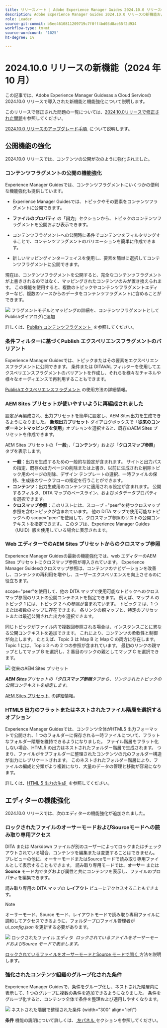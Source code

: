 ```yaml
---
title: リリースノート | Adobe Experience Manager Guides 2024.10.0 リリースの新機能
description: Adobe Experience Manager Guides 2024.10.0 リリースの新機能および機能強化について説明します
role: Leader
source-git-commit: b5ee4610811209719c7f0ff4bd03d8ae55f2d934
workflow-type: tm+mt
source-wordcount: '1025'
ht-degree: 1%

---
```


# 2024.10.0 リリースの新機能（2024 年 10 月）

この記事では、Adobe Experience Manager Guidesas a Cloud Serviceの 2024.10.0 リリースで導入された新機能と機能強化について説明します。

このリリースで修正された問題の一覧については、[2024.10.0リリースで修正された問題](fixed-issues-2024-10-0.md)を参照してください。

[2024.10.0 リリースのアップグレード手順 &#x200B;](../release-info/upgrade-instructions-2024-10-0.md) について説明します。


## 公開機能の強化

2024.10.0 リリースでは、コンテンツの公開が次のように強化されました。




### コンテンツフラグメントの公開の機能強化

Experience Manager Guidesでは、コンテンツフラグメントにいくつかの便利な機能強化も提供しています。

- Experience Manager Guidesでは、トピックやその要素をコンテンツフラグメントに公開できます。

- **ファイルのプロパティ** の「**出力**」セクションから、トピックのコンテンツフラグメントを公開および表示できます。


- コンテンツフラグメントへの公開時に条件でコンテンツをフィルタリングすることで、コンテンツフラグメントのバリエーションを簡単に作成できます。

- 新しいマッピングインターフェイスを使用し、要素を簡単に選択してコンテンツフラグメントに公開できます。

現在は、コンテンツフラグメントを公開すると、完全なコンテンツフラグメントが上書きされるのではなく、マッピングされたコンテンツのみが置き換えられます。 この機能を使用すると、複数のトピックやコンテンツフラグメントエディターなど、複数のソースからのデータをコンテンツフラグメントに含めることができます。

![&#x200B; フラグメントモデルとマッピングの詳細を、コンテンツフラグメントとしてPublishダイアログに追加 &#x200B;](assets/content-fragment-mapping.png)

詳しくは、[Publish コンテンツフラグメント &#x200B;](../user-guide/publish-content-fragment.md) を参照してください。


### 条件フィルターに基づくPublish エクスペリエンスフラグメントのバリアント

Experience Manager Guidesでは、トピックまたはその要素をエクスペリエンスフラグメントに公開できます。 条件または DITAVAL フィルターを使用してエクスペリエンスフラグメントのバリアントを作成し、それらを様々なチャネルや様々なオーディエンスで再利用することもできます。

[Publishエクスペリエンスフラグメント &#x200B;](../user-guide/publish-experience-fragment.md) の使用方法の詳細情報。


### AEM Sites プリセットが使いやすいように再編成されました

設定が再編成され、出力プリセットを簡単に設定し、AEM Sites出力を生成できるようになりました。
**新規出力プリセット** ダイアログボックスで「**従来のコンポーネントマッピングを使用**」オプションを選択すると、既存のAEM Sites プリセットを作成できます。

AEM Sites プリセットの「**一般**」、「**コンテンツ**」および「**クロスマップ参照**」タブを表示します。
- **一般**：出力を生成するための一般的な設定が含まれます。 サイトと出力パスの指定、既存の出力ページの削除または上書き、以前に生成された削除トピック用のページの削除、デザイン テンプレートの選択、一時ファイルの保持、生成後のワークフローの指定を行うことができます。
- **コンテンツ**：出力生成用のコンテンツに適用される設定が含まれます。 公開するフィルタ、DITA マップのベースライン、およびメタデータプロパティを選択できます。
- **クロスマップ参照**：このリストには、スコープ =&quot;peer&quot;を持つクロスマップ参照を含むトピックが含まれています。 他の DITA マップで使用可能なトピックへの scope=&quot;peer&quot;を使用して、クロスマップ参照のリストの公開コンテキストを指定できます。 このタブは、Experience Manager Guides（UUID）版を使用している場合に表示されます。



### Web エディターでのAEM Sites プリセットからのクロスマップ参照

Experience Manager Guidesの最新の機能強化では、web エディターのAEM Sites プリセットにクロスマップ参照が導入されています。
Experience Manager Guidesのクロスマップ参照は、コンテンツのナビゲーションを改善し、コンテンツの再利用を増やし、ユーザーエクスペリエンスを向上させるのに役立ちます。


scope=&quot;peer&quot;を使用して、他の DITA マップで使用可能なトピックへのクロスマップ参照のリストの公開コンテキストを指定できます。 例えば、マップ A のトピック 1 には、トピック 2 への参照が含まれています。 トピック 2 は、1 つまたは複数のマップに存在できます。  各リンクの親マップと、特定のプリセットまたは最近公開された出力を選択できます。

同じトピックがファイル内で複数回参照される場合は、インスタンスごとに異なる公開コンテキストを追加できます。 これにより、コンテンツの柔軟性と制御が向上します。 たとえば、Topic 3 は Map B と Map C の両方に存在します。Topic 1 には、Topic 3 への 2 つの参照が含まれています。 最初のリンクの親マップとしてマップ B を選択し、2 番目のリンクの親としてマップ C を選択できます。

![&#x200B; 従来のAEM Sites プリセット &#x200B;](assets/aem-sites-legacy.png)

***AEM Sites**&#x200B;プリセットの「**クロスマップ参照**&#x200B;タブから、リンクされたトピックの公開コンテキストを指定します。*

[AEM Sites プリセット &#x200B;](../user-guide/generate-output-aem-site.md) の詳細情報。

### HTML5 出力のフラットまたはネストされたファイル階層を選択するオプション

Experience Manager Guidesでは、コンテンツ全体がHTML5 出力フォーマットで公開され、1 つのフォルダーに保存される一時ファイルについて、フラットなフォルダー階層を維持できるようになりました。
ファイル階層をフラット化しない場合、HTML5 の出力はネストされたフォルダー階層で生成されます。 つまり、ファイルがサブフォルダーに整理されたコンテンツの元のフォルダー構造が出力にレプリケートされます。 このネストされたフォルダー階層により、ファイルの編成と分類がより複雑になり、大量のデータの管理と移動が容易になります。


詳しくは、[HTML 5 出力の生成 &#x200B;](../user-guide/generate-output-html5.md) を参照してください。


## エディターの機能強化

2024.10.0 リリースでは、次のエディターの機能強化が追加されました。

### ロックされたファイルのオーサーモードおよびSourceモードへの読み取り専用アクセス

DITA または Markdown ファイルが別のユーザーによってロックまたはチェックアウトされている場合、コンテンツを編集または変更することはできません。 プレビューの他に、オーサーモードまたはSourceモードで読み取り専用ファイルとして表示することもできます。
読み取り専用モードでは、**オーサー** または **Source** モード内でタグおよび属性と共にコンテンツを表示し、ファイルのプロパティを編集できます。

読み取り専用の DITA マップの **レイアウト** ビューにアクセスすることもできます。
>[!NOTE]
>
> オーサーモード、Source モード、レイアウトモードで読み取り専用ファイルに調和してアクセスできるように、フォルダープロファイル管理者が *ui_config.json* を更新する必要があります。

![&#x200B; ロックされたファイル エディタ &#x200B;](./assets/locked-file-editor.png)
*ロックされているファイルをオーサーモードおよびSource モードで表示します。*


[&#x200B; ロックされているファイルをオーサーモードとSource モードで開く &#x200B;](../user-guide/web-editor-edit-topics.md#open-locked-files-in-author-and-source-modes) 方法を説明します。


### 強化されたコンテンツ組織のグループ化された条件

Experience Manager Guidesで、条件をグループ化し、ネストされた階層内に表示して、1 つのグループに複数の条件を追加できるようになりました。 条件をグループ化すると、コンテンツ全体で条件を整理および適用しやすくなります。

![&#x200B; ネストされた階層で整理された条件 &#x200B;](assets/conditions-nested-hierarchy.png){width="300" align="left"}

**条件** 機能の説明について詳しくは、[&#x200B; 左パネル &#x200B;](../user-guide/web-editor-features.md#id2051EA0M0HS) セクションを参照してください。




